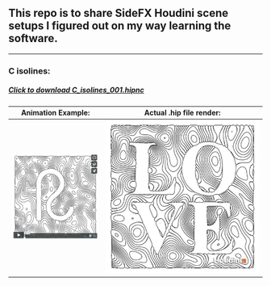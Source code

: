 ## This repo is to share SideFX Houdini scene setups I figured out on my way learning the software.
---


### C isolines:

##### [Click to download _C_isolines_001.hipnc_](C_isolines_001.hipnc)

Animation Example: | Actual .hip file render:
------------ | -------------
<a href="https://vimeo.com/246115410"><img src="C_isolines_vimeo.jpg"></a> | <img src="C_isolines.jpg">



